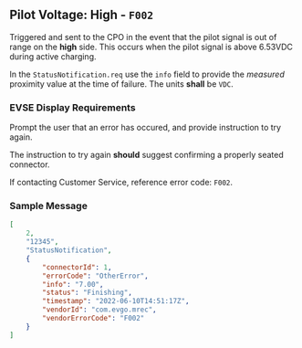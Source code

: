 ## Pilot Voltage: High - `F002`

Triggered and sent to the CPO in the event that the pilot signal is out of range
on the **high** side. This occurs when the pilot signal is above 6.53VDC during
active charging.

In the `StatusNotification.req` use the `info` field to provide the *measured* proximity
value at the time of failure. The units **shall** be `VDC`.

### EVSE Display Requirements

Prompt the user that an error has occured, and provide instruction to try again.

The instruction to try again **should** suggest confirming a properly seated connector.

If contacting Customer Service, reference error code: `F002`.

### Sample Message

```json
[
    2,
    "12345",
    "StatusNotification",
    {
		"connectorId": 1,
		"errorCode": "OtherError",
		"info": "7.00",
		"status": "Finishing",
		"timestamp": "2022-06-10T14:51:17Z",
		"vendorId": "com.evgo.mrec",
		"vendorErrorCode": "F002"
    }
]
```
